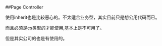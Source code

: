 ﻿##Page Controller

使用inherit也是比较恶心的。不太适合业务型，其实目前只是想公用代码而已。

而且必须是cs类型的才能使用,基本上是不可用了。

但是其实公司的也是有使用的。


